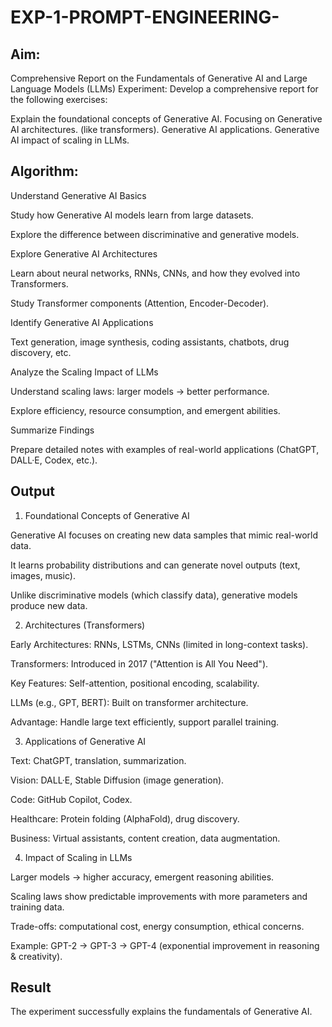 # EXP-1-PROMPT-ENGINEERING-

## Aim: 
Comprehensive Report on the Fundamentals of Generative AI and Large Language Models (LLMs)
Experiment: Develop a comprehensive report for the following exercises:

Explain the foundational concepts of Generative AI.
Focusing on Generative AI architectures. (like transformers).
Generative AI applications.
Generative AI impact of scaling in LLMs.

## Algorithm:
Understand Generative AI Basics

Study how Generative AI models learn from large datasets.

Explore the difference between discriminative and generative models.

Explore Generative AI Architectures

Learn about neural networks, RNNs, CNNs, and how they evolved into Transformers.

Study Transformer components (Attention, Encoder-Decoder).

Identify Generative AI Applications

Text generation, image synthesis, coding assistants, chatbots, drug discovery, etc.

Analyze the Scaling Impact of LLMs

Understand scaling laws: larger models → better performance.

Explore efficiency, resource consumption, and emergent abilities.

Summarize Findings

Prepare detailed notes with examples of real-world applications (ChatGPT, DALL·E, Codex, etc.).

## Output
1. Foundational Concepts of Generative AI

Generative AI focuses on creating new data samples that mimic real-world data.

It learns probability distributions and can generate novel outputs (text, images, music).

Unlike discriminative models (which classify data), generative models produce new data.

2. Architectures (Transformers)

Early Architectures: RNNs, LSTMs, CNNs (limited in long-context tasks).

Transformers: Introduced in 2017 ("Attention is All You Need").

Key Features: Self-attention, positional encoding, scalability.

LLMs (e.g., GPT, BERT): Built on transformer architecture.

Advantage: Handle large text efficiently, support parallel training.

3. Applications of Generative AI

Text: ChatGPT, translation, summarization.

Vision: DALL·E, Stable Diffusion (image generation).

Code: GitHub Copilot, Codex.

Healthcare: Protein folding (AlphaFold), drug discovery.

Business: Virtual assistants, content creation, data augmentation.

4. Impact of Scaling in LLMs

Larger models → higher accuracy, emergent reasoning abilities.

Scaling laws show predictable improvements with more parameters and training data.

Trade-offs: computational cost, energy consumption, ethical concerns.

Example: GPT-2 → GPT-3 → GPT-4 (exponential improvement in reasoning & creativity).


## Result
The experiment successfully explains the fundamentals of Generative AI.


